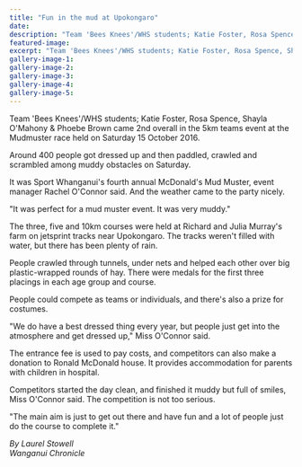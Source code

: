 ```yaml
---
title: "Fun in the mud at Upokongaro"
date: 
description: "Team 'Bees Knees'/WHS students; Katie Foster, Rosa Spence, Shayla O'Mahony & Phoebe Brown came 2nd overall in the 5km teams event at the Mudmuster race..."
featured-image: 
excerpt: "Team 'Bees Knees'/WHS students; Katie Foster, Rosa Spence, Shayla O'Mahony & Phoebe Brown came 2nd overall in the 5km teams event at the Mudmuster race."
gallery-image-1: 
gallery-image-2: 
gallery-image-3: 
gallery-image-4: 
gallery-image-5: 
---
```


<p>Team 'Bees Knees'/WHS students; Katie Foster, Rosa Spence, Shayla O'Mahony &amp; Phoebe Brown came 2nd overall in the 5km teams event at the Mudmuster race held on Saturday 15 October 2016.&nbsp;</p>
<p>Around 400 people got dressed up and then paddled, crawled and scrambled among muddy obstacles on Saturday.</p>
<p>It was Sport Whanganui's fourth annual McDonald's Mud Muster, event manager Rachel O'Connor said. And the weather came to the party nicely.</p>
<p>"It was perfect for a mud muster event. It was very muddy."</p>
<p>The three, five and 10km courses were held at Richard and Julia Murray's farm on jetsprint tracks near Upokongaro. The tracks weren't filled with water, but there has been plenty of rain.</p>
<p>People crawled through tunnels, under nets and helped each other over big plastic-wrapped rounds of hay. There were medals for the first three placings in each age group and course.</p>
<p>People could compete as teams or individuals, and there's also a prize for costumes.</p>
<p>"We do have a best dressed thing every year, but people just get into the atmosphere and get dressed up," Miss O'Connor said.</p>
<p>The entrance fee is used to pay costs, and competitors can also make a donation to Ronald McDonald house. It provides accommodation for parents with children in hospital.</p>
<p>Competitors started the day clean, and finished it muddy but full of smiles, Miss O'Connor said. The competition is not too serious.</p>
<p>"The main aim is just to get out there and have fun and a lot of people just do the course to complete it."</p>
<p><em>By Laurel Stowell</em><br /><em>Wanganui Chronicle&nbsp;</em></p>

